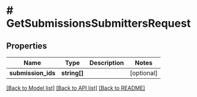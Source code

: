 # # GetSubmissionsSubmittersRequest

## Properties

Name | Type | Description | Notes
------------ | ------------- | ------------- | -------------
**submission_ids** | **string[]** |  | [optional]

[[Back to Model list]](../../README.md#models) [[Back to API list]](../../README.md#endpoints) [[Back to README]](../../README.md)

